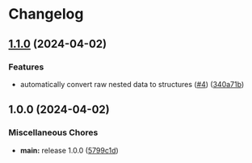 # Changelog

## [1.1.0](https://github.com/makstech/montonio-php-sdk/compare/v1.0.0...v1.1.0) (2024-04-02)


### Features

* automatically convert raw nested data to structures ([#4](https://github.com/makstech/montonio-php-sdk/issues/4)) ([340a71b](https://github.com/makstech/montonio-php-sdk/commit/340a71bf0ea0fe425fee041a940da49fe1fee168))

## 1.0.0 (2024-04-02)


### Miscellaneous Chores

* **main:** release 1.0.0 ([5799c1d](https://github.com/makstech/montonio-php-sdk/commit/5799c1d2c7f61955271f87e8aa026f241c43238a))
